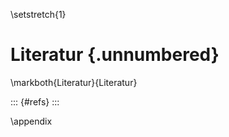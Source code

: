 
<!--
Do not edit this file!

References are automatically generated from the BibTex file (references.bib)
... which you should create/maintain using a reference manager.
-->

\setstretch{1}

# Literatur {.unnumbered}

\markboth{Literatur}{Literatur}

::: {#refs}
:::

\appendix
